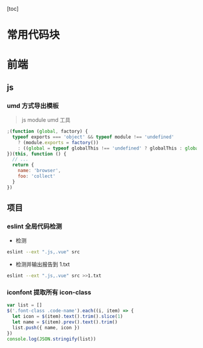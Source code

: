 [toc]

# 常用代码块

# 前端

## js

### umd 方式导出模板

> js module umd 工具

```js
;(function (global, factory) {
  typeof exports === 'object' && typeof module !== 'undefined'
    ? (module.exports = factory())
    : ((global = typeof globalThis !== 'undefined' ? globalThis : global || self), (global.aaaa = factory()))
})(this, function () {
  // ...
  return {
    name: 'browser',
    foo: 'collect'
  }
})
```

## 项目

### eslint 全局代码检测

- 检测

```bash
eslint --ext ".js,.vue" src
```

- 检测并输出报告到 1.txt

```bash
eslint --ext ".js,.vue" src >>1.txt
```

### iconfont 提取所有 icon-class

```js
var list = []
$('.font-class .code-name').each((i, item) => {
  let icon = $(item).text().trim().slice(1)
  let name = $(item).prev().text().trim()
  list.push({ name, icon })
})
console.log(JSON.stringify(list))
```